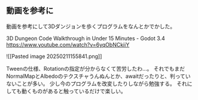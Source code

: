 ## 動画を参考に

動画を参考にして3Dダンジョンを歩くプログラムをなんとかでかした。

3D Dungeon Code Walkthrough in Under 15 Minutes - Godot 3.4
https://www.youtube.com/watch?v=6yqObNCkiiY

![[Pasted image 20250211155841.png]]

Tweenの仕様、Rotationの指定が分からなくて苦労したわ…。
それでもまだNormalMapとAlbedoのテクスチャうんぬんとか、awaitだったりと、判っていないことが多い。
少し今のプログラムを改変したりしながら勉強する。
それにしても動くものがあると触っているだけで楽しい。



